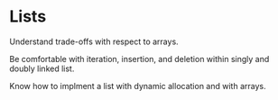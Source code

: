# Lists #

Understand trade-offs with respect to arrays. 

Be comfortable with iteration, insertion, and deletion within singly and doubly linked list.

Know how to implment a list with dynamic allocation and with arrays.
